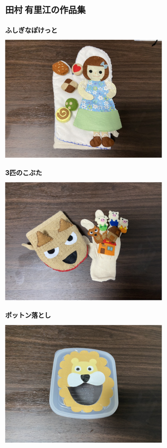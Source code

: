 # **田村 有里江の作品集**
## ふしぎなぽけっと
![ふしぎなぽけっと](image/yurie/yurie2.jpg)

## 3匹のこぶた
![3匹のこぶた](image/yurie/yurie1.jpg)

## ポットン落とし
![ポットン落とし](image/yurie/yurie3.jpg)




